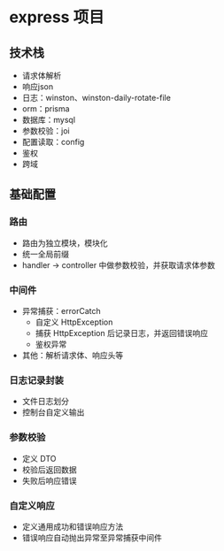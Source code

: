 # express 项目

## 技术栈

- 请求体解析
- 响应json
- 日志：winston、winston-daily-rotate-file
- orm：prisma 
- 数据库：mysql
- 参数校验：joi
- 配置读取：config
- 鉴权
- 跨域

## 基础配置

### 路由

- 路由为独立模块，模块化
- 统一全局前缀
- handler -> controller 中做参数校验，并获取请求体参数

### 中间件

- 异常捕获：errorCatch
    - 自定义 HttpException
    - 捕获 HttpException 后记录日志，并返回错误响应
    - 鉴权异常
- 其他：解析请求体、响应头等

### 日志记录封装

- 文件日志划分
- 控制台自定义输出

### 参数校验

- 定义 DTO
- 校验后返回数据
- 失败后响应错误

### 自定义响应

- 定义通用成功和错误响应方法
- 错误响应自动抛出异常至异常捕获中间件
